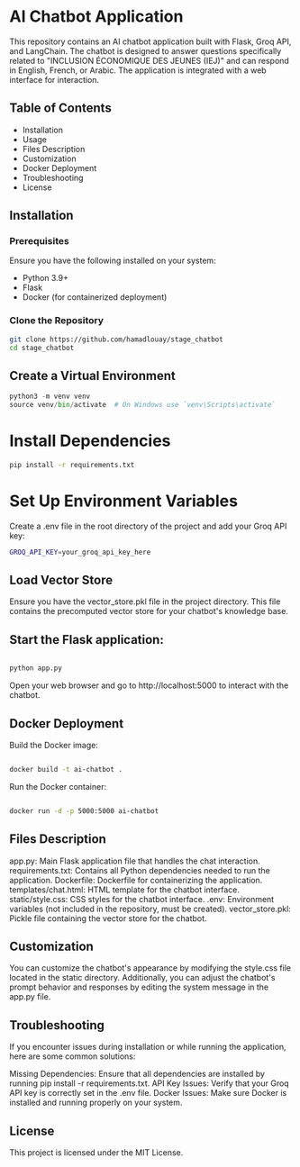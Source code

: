 # AI Chatbot Application

This repository contains an AI chatbot application built with Flask, Groq API, and LangChain. The chatbot is designed to answer questions specifically related to "INCLUSION ÉCONOMIQUE DES JEUNES (IEJ)" and can respond in English, French, or Arabic. The application is integrated with a web interface for interaction.

## Table of Contents

- Installation
- Usage
- Files Description
- Customization
- Docker Deployment
- Troubleshooting
- License

## Installation

### Prerequisites

Ensure you have the following installed on your system:

- Python 3.9+
- Flask
- Docker (for containerized deployment)

### Clone the Repository

```bash
git clone https://github.com/hamadlouay/stage_chatbot
cd stage_chatbot
```
## Create a Virtual Environment
```python
python3 -m venv venv
source venv/bin/activate  # On Windows use `venv\Scripts\activate`
```
# Install Dependencies
```bash
pip install -r requirements.txt
```
# Set Up Environment Variables
Create a .env file in the root directory of the project and add your Groq API key:
```bash
GROQ_API_KEY=your_groq_api_key_here
```
## Load Vector Store
Ensure you have the vector_store.pkl file in the project directory. This file contains the precomputed vector store for your chatbot's knowledge base.


## Start the Flask application:

```bash

python app.py
```
Open your web browser and go to http://localhost:5000 to interact with the chatbot.

## Docker Deployment
Build the Docker image:
```bash

docker build -t ai-chatbot .
```
Run the Docker container:

```bash

docker run -d -p 5000:5000 ai-chatbot
```
## Files Description
app.py: Main Flask application file that handles the chat interaction.
requirements.txt: Contains all Python dependencies needed to run the application.
Dockerfile: Dockerfile for containerizing the application.
templates/chat.html: HTML template for the chatbot interface.
static/style.css: CSS styles for the chatbot interface.
.env: Environment variables (not included in the repository, must be created).
vector_store.pkl: Pickle file containing the vector store for the chatbot.
## Customization
You can customize the chatbot's appearance by modifying the style.css file located in the static directory. Additionally, you can adjust the chatbot's prompt behavior and responses by editing the system message in the app.py file.

## Troubleshooting
If you encounter issues during installation or while running the application, here are some common solutions:

Missing Dependencies: Ensure that all dependencies are installed by running pip install -r requirements.txt.
API Key Issues: Verify that your Groq API key is correctly set in the .env file.
Docker Issues: Make sure Docker is installed and running properly on your system.
## License
This project is licensed under the MIT License.

